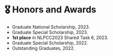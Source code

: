 # 🎖️ Honors and Awards
- Graduate National Scholarship, 2023.
- Graduate Special Scholarship, 2023.
- **1st place** in NLPCC2023 Shared Task 6, 2023.
- Graduate Special Scholarship, 2022.
- Outstanding Graduates, 2022.